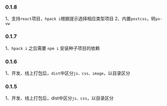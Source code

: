 ### 0.1.8

1、支持`react`项目，`hpack i`根据提示选择相应类型项目
2、内置`postcss`，转`px-vw`

### 0.1.7

1、`hpack i` 之后需要 `npm i` 安装种子项目的依赖

### 0.1.6

1、开发、线上打包后，`dist`中区分`js、css、image`，以目录区分

### 0.1.5

1、开发、线上打包后，dist中区分`js、css`，以目录区分